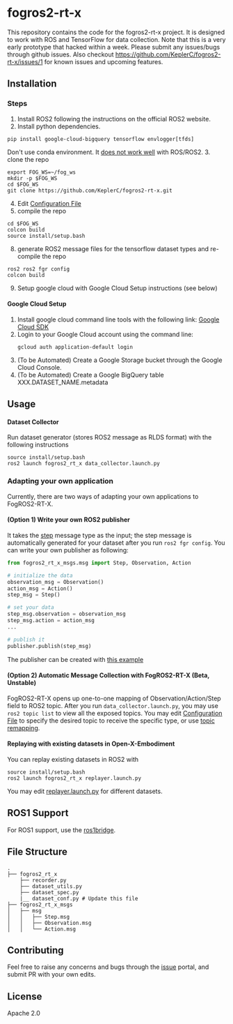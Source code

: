 
# fogros2-rt-x

This repository contains the code for the fogros2-rt-x project. It is designed to work with ROS and TensorFlow for data collection. Note that this is a very early prototype that hacked within a week. Please submit any issues/bugs through github issues. Also checkout https://github.com/KeplerC/fogros2-rt-x/issues/1 for known issues and upcoming features. 

## Installation 
### Steps

1. Install ROS2 following the instructions on the official ROS2 website.
2. Install python dependencies.
```
pip install google-cloud-bigquery tensorflow envlogger[tfds]
```
Don't use conda environment. It [does not work well](https://docs.ros.org/en/foxy/How-To-Guides/Using-Python-Packages.html) with ROS/ROS2.
3. clone the repo
```
export FOG_WS=~/fog_ws
mkdir -p $FOG_WS
cd $FOG_WS
git clone https://github.com/KeplerC/fogros2-rt-x.git
```
4. Edit [Configuration File](./fogros2-rt-x/fogros2_rt_x/dataset_conf.py)
7. compile the repo
```
cd $FOG_WS
colcon build
source install/setup.bash
```
8. generate ROS2 message files for the tensorflow dataset types and re-compile the repo
```
ros2 ros2 fgr config
colcon build
```

9. Setup google cloud with Google Cloud Setup instructions (see below)

#### Google Cloud Setup

1. Install google cloud command line tools with the following link: [Google Cloud SDK](https://cloud.google.com/sdk/docs/install#deb)
2. Login to your Google Cloud account using the command line:
    ```
    gcloud auth application-default login
    ```
3. (To be Automated) Create a Google Storage bucket through the Google Cloud Console.
4. (To be Automated) Create a Google BigQuery table XXX.DATASET_NAME.metadata

## Usage 
#### Dataset Collector
Run dataset generator (stores ROS2 message as RLDS format) with the following instructions
```
source install/setup.bash
ros2 launch fogros2_rt_x data_collector.launch.py
```

### Adapting your own application
Currently, there are two ways of adapting your own applications to FogROS2-RT-X. 

#### (Option 1) Write your own ROS2 publisher
It takes the [step](https://github.com/KeplerC/fogros2-rt-x/blob/main/fogros2_rt_x_msgs/msg/Step.msg) message type as the input; the step message is automatically generated for your dataset after you run `ros2 fgr config`. You can write your own publisher as following: 

```python
from fogros2_rt_x_msgs.msg import Step, Observation, Action

# initialize the data 
observation_msg = Observation()
action_msg = Action()
step_msg = Step()

# set your data
step_msg.observation = observation_msg
step_msg.action = action_msg
...

# publish it 
publisher.publish(step_msg)
```
The publisher can be created with [this example](https://docs.ros.org/en/foxy/Tutorials/Beginner-Client-Libraries/Writing-A-Simple-Py-Publisher-And-Subscriber.html#id7)


#### (Option 2) Automatic Message Collection with FogROS2-RT-X (Beta, Unstable)
FogROS2-RT-X opens up one-to-one mapping of Observation/Action/Step field to ROS2 topic. After you run `data_collector.launch.py`, you may use `ros2 topic list` to view all the exposed topics. You may edit [Configuration File](./fogros2-rt-x/fogros2_rt_x/dataset_conf.py) to specify the desired topic to receive the specific type, or use [topic remapping](https://design.ros2.org/articles/static_remapping.html). 


#### Replaying with existing datasets in Open-X-Embodiment
You can replay existing datasets in ROS2 with 
```
source install/setup.bash
ros2 launch fogros2_rt_x replayer.launch.py
```
You may edit [replayer.launch.py](./fogros2-rt-x/launch/replayer.launch.py) for different datasets. 

## ROS1 Support 

For ROS1 support, use the [ros1bridge](https://github.com/ros2/ros1_bridge).

## File Structure
```
.
├── fogros2_rt_x
    ├── recorder.py
    ├── dataset_utils.py
    ├── dataset_spec.py
    |__ dataset_conf.py # Update this file 
├── fogros2_rt_x_msgs
│   ├── msg
│   │   ├── Step.msg
│   │   ├── Observation.msg
│   │   └── Action.msg
```

## Contributing

Feel free to raise any concerns and bugs through the [issue](https://github.com/KeplerC/fogros2-rt-x/issues) portal, and submit PR with your own edits. 

## License

Apache 2.0
